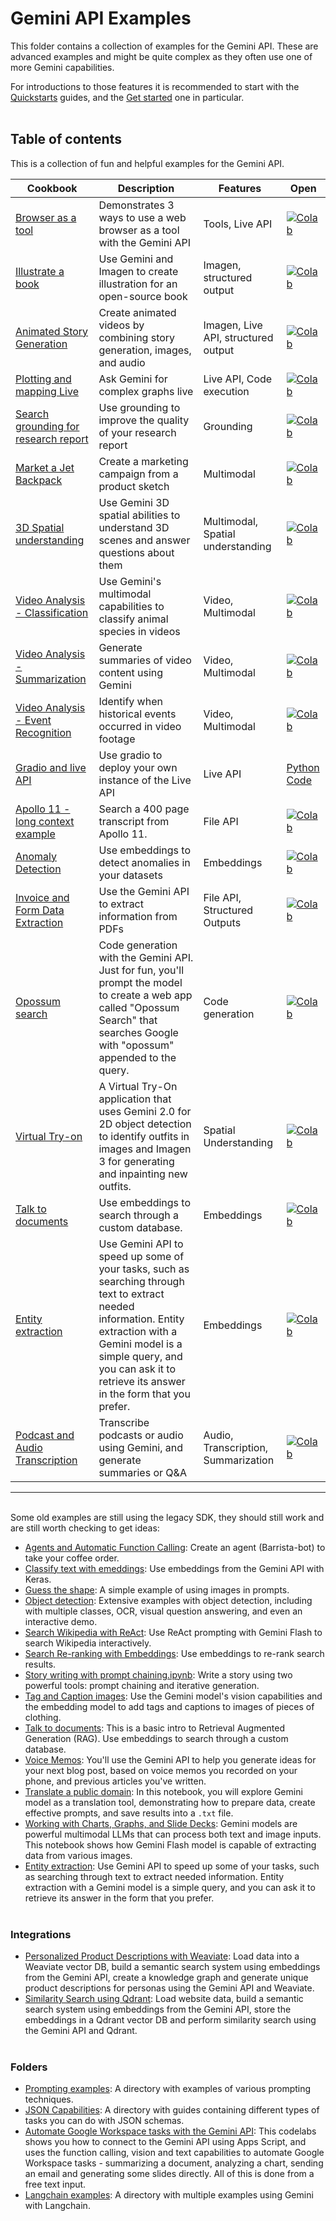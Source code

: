 # Gemini API Examples

This folder contains a collection of examples for the Gemini API. These are advanced examples and might be quite complex as they often use one of more Gemini capabilities.

For introductions to those features it is recommended to start with the [Quickstarts](../quickstarts/) guides, and the [Get started](../quickstarts/Get_started.ipynb) one in particular.
<br><br>

## Table of contents

This is a collection of fun and helpful examples for the Gemini API.

| Cookbook | Description | Features | Open |
| -------- | ----------- | -------- | ---- |
| [Browser as a tool](./Browser_as_a_tool.ipynb) | Demonstrates 3 ways to use a web browser as a tool with the Gemini API | Tools, Live API | [![Colab](https://colab.research.google.com/assets/colab-badge.svg)](https://colab.research.google.com/github/google-gemini/cookbook/blob/main/examples/Browser_as_a_tool.ipynb) |
| [Illustrate a book](./Book_illustration.ipynb) | Use Gemini and Imagen to create illustration for an open-source book | Imagen, structured output | [![Colab](https://colab.research.google.com/assets/colab-badge.svg)](https://colab.research.google.com/github/google-gemini/cookbook/blob/main/examples/Book_illustration.ipynb) |
| [Animated Story Generation](./Animated_Story_Video_Generation_gemini.ipynb) | Create animated videos by combining story generation, images, and audio | Imagen, Live API, structured output | [![Colab](https://colab.research.google.com/assets/colab-badge.svg)](https://colab.research.google.com/github/google-gemini/cookbook/blob/main/examples/Animated_Story_Video_Generation_gemini.ipynb) |
| [Plotting and mapping Live](./LiveAPI_plotting_and_mapping.ipynb) | Ask Gemini for complex graphs live | Live API, Code execution | [![Colab](https://colab.research.google.com/assets/colab-badge.svg)](https://colab.research.google.com/github/google-gemini/cookbook/blob/main/examples/LiveAPI_plotting_and_mapping.ipynb) |
| [Search grounding for research report](./Search_grounding_for_research_report.ipynb) | Use grounding to improve the quality of your research report | Grounding | [![Colab](https://colab.research.google.com/assets/colab-badge.svg)](https://colab.research.google.com/github/google-gemini/cookbook/blob/main/examples/Search_grounding_for_research_report.ipynb) |
| [Market a Jet Backpack](./Market_a_Jet_Backpack.ipynb) | Create a marketing campaign from a product sketch | Multimodal | [![Colab](https://colab.research.google.com/assets/colab-badge.svg)](https://colab.research.google.com/github/google-gemini/cookbook/blob/main/examples/Market_a_Jet_Backpack.ipynb) |
| [3D Spatial understanding](./Spatial_understanding_3d.ipynb) | Use Gemini 3D spatial abilities to understand 3D scenes and answer questions about them | Multimodal, Spatial understanding | [![Colab](https://colab.research.google.com/assets/colab-badge.svg)](https://colab.research.google.com/github/google-gemini/cookbook/blob/main/examples/Spatial_understanding_3d.ipynb) |
| [Video Analysis - Classification](./Analyze_a_Video_Classification.ipynb) | Use Gemini's multimodal capabilities to classify animal species in videos | Video, Multimodal | [![Colab](https://colab.research.google.com/assets/colab-badge.svg)](https://colab.research.google.com/github/google-gemini/cookbook/blob/main/examples/Analyze_a_Video_Classification.ipynb) |
| [Video Analysis - Summarization](./Analyze_a_Video_Summarization.ipynb) | Generate summaries of video content using Gemini | Video, Multimodal | [![Colab](https://colab.research.google.com/assets/colab-badge.svg)](https://colab.research.google.com/github/google-gemini/cookbook/blob/main/examples/Analyze_a_Video_Summarization.ipynb) |
| [Video Analysis - Event Recognition](./Analyze_a_Video_Historic_Event_Recognition.ipynb) | Identify when historical events occurred in video footage | Video, Multimodal | [![Colab](https://colab.research.google.com/assets/colab-badge.svg)](https://colab.research.google.com/github/google-gemini/cookbook/blob/main/examples/Analyze_a_Video_Historic_Event_Recognition.ipynb) |
| [Gradio and live API](./gradio_audio.py) | Use gradio to deploy your own instance of the Live API | Live API | [Python Code](./gradio_audio.py) |
| [Apollo 11 - long context example](./Apollo_11.ipynb) | Search a 400 page transcript from Apollo 11. | File API | [![Colab](https://colab.research.google.com/assets/colab-badge.svg)](https://colab.research.google.com/github/google-gemini/cookbook/blob/main/examples/Apollo_11.ipynb) |
| [Anomaly Detection](./Anomaly_detection_with_embeddings.ipynb) | Use embeddings to detect anomalies in your datasets | Embeddings | [![Colab](https://colab.research.google.com/assets/colab-badge.svg)](https://colab.research.google.com/github/google-gemini/cookbook/blob/main/examples/Anomaly_detection_with_embeddings.ipynb) |
| [Invoice and Form Data Extraction](./Pdf_structured_outputs_on_invoices_and_forms.ipynb) | Use the Gemini API to extract information from PDFs | File API, Structured Outputs | [![Colab](https://colab.research.google.com/assets/colab-badge.svg)](https://colab.research.google.com/github/google-gemini/cookbook/blob/main/examples/Pdf_structured_outputs_on_invoices_and_forms.ipynb) |
| [Opossum search](./Opossum_search.ipynb) | Code generation with the Gemini API. Just for fun, you'll prompt the model to create a web app called "Opossum Search" that searches Google with "opossum" appended to the query. | Code generation | [![Colab](https://colab.research.google.com/assets/colab-badge.svg)](https://colab.research.google.com/github/google-gemini/cookbook/blob/main/examples/Opossum_search.ipynb) |
| [Virtual Try-on](./Virtual_Try_On.ipynb) | A Virtual Try-On application that uses Gemini 2.0 for 2D object detection to identify outfits in images and Imagen 3 for generating and inpainting new outfits. | Spatial Understanding | [![Colab](https://colab.research.google.com/assets/colab-badge.svg)](https://colab.research.google.com/github/google-gemini/cookbook/blob/main/examples/Virtual_Try_On.ipynb) |
| [Talk to documents](./Talk_to_documents_with_embeddings.ipynb) | Use embeddings to search through a custom database. | Embeddings | [![Colab](https://colab.research.google.com/assets/colab-badge.svg)](https://colab.research.google.com/github/google-gemini/cookbook/blob/main/examples/Talk_to_documents_with_embeddings.ipynb) |
| [Entity extraction](./Entity_Extraction.ipynb) | Use Gemini API to speed up some of your tasks, such as searching through text to extract needed information. Entity extraction with a Gemini model is a simple query, and you can ask it to retrieve its answer in the form that you prefer. | Embeddings | [![Colab](https://colab.research.google.com/assets/colab-badge.svg)](https://colab.research.google.com/github/google-gemini/cookbook/blob/main/examples/Entity_Extraction.ipynb) |
| [Podcast and Audio Transcription](https://github.com/SonjeVilas/cookbook/blob/pod_aud_transcription/Podcast_and_Audio_Transcription.ipynb) | Transcribe podcasts or audio using Gemini, and generate summaries or Q&A | Audio, Transcription, Summarization | [![Colab](https://colab.research.google.com/assets/colab-badge.svg)](https://colab.research.google.com/github/SonjeVilas/cookbook/blob/pod_aud_transcription/Podcast_and_Audio_Transcription.ipynb) |


---
<br>
Some old examples are still using the legacy SDK, they should still work and are still worth checking to get ideas:

* [Agents and Automatic Function Calling](./Agents_Function_Calling_Barista_Bot.ipynb): Create an agent (Barrista-bot) to take your coffee order.
* [Classify text with emeddings](./Classify_text_with_embeddings.ipynb): Use embeddings from the Gemini API with Keras.
* [Guess the shape](./Guess_the_shape.ipynb): A simple example of using images in prompts.
* [Object detection](./Object_detection.ipynb): Extensive examples with object detection, including with multiple classes, OCR, visual question answering, and even an interactive demo.
* [Search Wikipedia with ReAct](./Search_Wikipedia_using_ReAct.ipynb): Use ReAct prompting with Gemini Flash to search Wikipedia interactively.
* [Search Re-ranking with Embeddings](./Search_reranking_using_embeddings.ipynb): Use embeddings to re-rank search results.
* [Story writing with prompt chaining.ipynb](./Story_Writing_with_Prompt_Chaining.ipynb): Write a story using two powerful tools: prompt chaining and iterative generation.
* [Tag and Caption images](./Tag_and_caption_images.ipynb): Use the Gemini model's vision capabilities and the embedding model to add tags and captions to images of pieces of clothing.
* [Talk to documents](./Talk_to_documents_with_embeddings.ipynb): This is a basic intro to Retrieval Augmented Generation (RAG). Use embeddings to search through a custom database.
* [Voice Memos](./Voice_memos.ipynb): You'll use the Gemini API to help you generate ideas for your next blog post, based on voice memos you recorded on your phone, and previous articles you've written.
* [Translate a public domain](./Translate_a_Public_Domain_Book.ipynb): In this notebook, you will explore Gemini model as a translation tool, demonstrating how to prepare data, create effective prompts, and save results into a `.txt` file.
* [Working with Charts, Graphs, and Slide Decks](./Working_with_Charts_Graphs_and_Slide_Decks.ipynb): Gemini models are powerful multimodal LLMs that can process both text and image inputs. This notebook shows how Gemini Flash model is capable of extracting data from various images.
* [Entity extraction](./Entity_Extraction.ipynb): Use Gemini API to speed up some of your tasks, such as searching through text to extract needed information. Entity extraction with a Gemini model is a simple query, and you can ask it to retrieve its answer in the form that you prefer.
<br><br>

### Integrations

* [Personalized Product Descriptions with Weaviate](../examples/weaviate/personalized_description_with_weaviate_and_gemini_api.ipynb): Load data into a Weaviate vector DB, build a semantic search system using embeddings from the Gemini API, create a knowledge graph and generate unique product descriptions for personas using the Gemini API and Weaviate.
* [Similarity Search using Qdrant](../examples/qdrant/Qdrant_similarity_search.ipynb): Load website data, build a semantic search system using embeddings from the Gemini API, store the embeddings in a Qdrant vector DB and perform similarity search using the Gemini API and Qdrant.
<br><br>

### Folders

* [Prompting examples](./prompting/): A directory with examples of various prompting techniques. 
* [JSON Capabilities](./json_capabilities/): A directory with guides containing different types of tasks you can do with JSON schemas.
* [Automate Google Workspace tasks with the Gemini API](./Apps_script_and_Workspace_codelab/): This codelabs shows you how to connect to the Gemini API using Apps Script, and uses the function calling, vision and text capabilities to automate Google Workspace tasks - summarizing a document, analyzing a chart, sending an email and generating some slides directly. All of this is done from a free text input.
* [Langchain examples](./langchain/): A directory with multiple examples using Gemini with Langchain.
